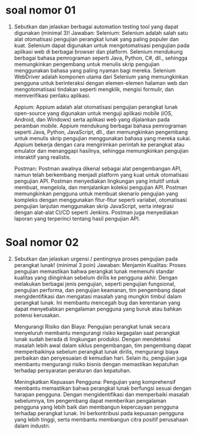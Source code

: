 # soal nomor 01
1. Sebutkan dan jelaskan berbagai automation testing tool yang dapat digunakan (minimal 3)!
    Jawaban: 
    Selenium:
    Selenium adalah salah satu alat otomatisasi pengujian perangkat lunak yang paling populer dan kuat. Selenium dapat digunakan untuk mengotomatisasi pengujian pada aplikasi web di berbagai browser dan platform. Selenium mendukung berbagai bahasa pemrograman seperti Java, Python, C#, dll., sehingga memungkinkan pengembang untuk menulis skrip pengujian menggunakan bahasa yang paling nyaman bagi mereka. Selenium WebDriver adalah komponen utama dari Selenium yang memungkinkan pengguna untuk berinteraksi dengan elemen-elemen halaman web dan mengotomatisasi tindakan seperti mengklik, mengisi formulir, dan memverifikasi perilaku aplikasi.

    Appium:
    Appium adalah alat otomatisasi pengujian perangkat lunak open-source yang digunakan untuk menguji aplikasi mobile (iOS, Android, dan Windows) serta aplikasi web yang dijalankan pada peramban mobile. Appium mendukung berbagai bahasa pemrograman seperti Java, Python, JavaScript, dll., dan memungkinkan pengembang untuk menulis skrip pengujian menggunakan bahasa yang mereka sukai. Appium bekerja dengan cara mengirimkan perintah ke perangkat atau emulator dan menanggapi hasilnya, sehingga memungkinkan pengujian interaktif yang realistis.

    Postman:
    Postman awalnya dikenal sebagai alat pengembangan API, namun telah berkembang menjadi platform yang kuat untuk otomatisasi pengujian API. Postman menyediakan lingkungan yang intuitif untuk membuat, mengelola, dan menjalankan koleksi pengujian API. Postman memungkinkan pengguna untuk membuat skenario pengujian yang kompleks dengan menggunakan fitur-fitur seperti variabel, otomatisasi pengujian lanjutan menggunakan skrip JavaScript, serta integrasi dengan alat-alat CI/CD seperti Jenkins. Postman juga menyediakan laporan yang terperinci tentang hasil pengujian API.

# Soal nomor 02
2. Sebutkan dan jelaskan urgensi / pentingnya proses pengujian pada perangkat lunak! (minimal 3 poin)
   Jawaban:
   Menjamin Kualitas: 
   Proses pengujian memastikan bahwa perangkat lunak memenuhi standar kualitas yang diinginkan sebelum dirilis ke pengguna akhir. Dengan melakukan berbagai jenis pengujian, seperti pengujian fungsional, pengujian performa, dan pengujian keamanan, tim pengembang dapat mengidentifikasi dan mengatasi masalah yang mungkin timbul dalam perangkat lunak. Ini membantu mencegah bug dan kerentanan yang dapat menyebabkan pengalaman pengguna yang buruk atau bahkan potensi kerusakan.

   Mengurangi Risiko dan Biaya: 
   Pengujian perangkat lunak secara menyeluruh membantu mengurangi risiko kegagalan saat perangkat lunak sudah berada di lingkungan produksi. Dengan mendeteksi masalah lebih awal dalam siklus pengembangan, tim pengembang dapat memperbaikinya sebelum perangkat lunak dirilis, mengurangi biaya perbaikan dan penyesuaian di kemudian hari. Selain itu, pengujian juga membantu mengurangi risiko bisnis dengan memastikan kepatuhan terhadap persyaratan peraturan dan kepatuhan.

   Meningkatkan Kepuasan Pengguna: 
   Pengujian yang komprehensif membantu memastikan bahwa perangkat lunak berfungsi sesuai dengan harapan pengguna. Dengan mengidentifikasi dan memperbaiki masalah sebelumnya, tim pengembang dapat memberikan pengalaman pengguna yang lebih baik dan membangun kepercayaan pengguna terhadap perangkat lunak. Ini berkontribusi pada kepuasan pengguna yang lebih tinggi, serta membantu membangun citra positif perusahaan dalam industri.
